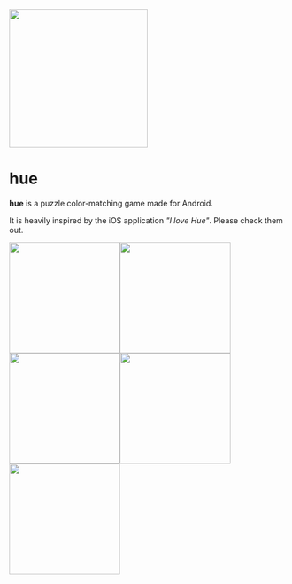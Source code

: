 <img src="http://i64.tinypic.com/xbd1dt.jpg" width="250">

# hue
__hue__ is a puzzle color-matching game made for Android. 


It is heavily inspired by the iOS application _"I love Hue"_. Please check them out.

<img src="http://i68.tinypic.com/10qlwts.png" width="200"><img src="http://i67.tinypic.com/144d384.png" width="200">
<img src="http://i65.tinypic.com/214dyeq.png" width="200"><img src="http://i64.tinypic.com/2yyv8mx.png" width="200"><img src="http://i65.tinypic.com/24npap4.png" width="200">

